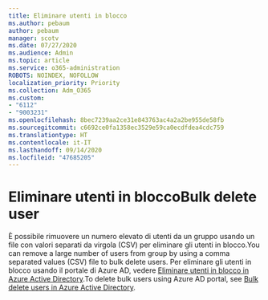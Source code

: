 ```yaml
---
title: Eliminare utenti in blocco
ms.author: pebaum
author: pebaum
manager: scotv
ms.date: 07/27/2020
ms.audience: Admin
ms.topic: article
ms.service: o365-administration
ROBOTS: NOINDEX, NOFOLLOW
localization_priority: Priority
ms.collection: Adm_O365
ms.custom:
- "6112"
- "9003231"
ms.openlocfilehash: 8bec7239aa2ce31e843763ac4a2a2be955de58fb
ms.sourcegitcommit: c6692ce0fa1358ec3529e59ca0ecdfdea4cdc759
ms.translationtype: HT
ms.contentlocale: it-IT
ms.lasthandoff: 09/14/2020
ms.locfileid: "47685205"
---
```

# <a name="bulk-delete-user"></a><span data-ttu-id="2cb9b-102">Eliminare utenti in blocco</span><span class="sxs-lookup"><span data-stu-id="2cb9b-102">Bulk delete user</span></span>

<span data-ttu-id="2cb9b-103">È possibile rimuovere un numero elevato di utenti da un gruppo usando un file con valori separati da virgola (CSV) per eliminare gli utenti in blocco.</span><span class="sxs-lookup"><span data-stu-id="2cb9b-103">You can remove a large number of users from group by using a comma separated values (CSV) file to bulk delete users.</span></span> <span data-ttu-id="2cb9b-104">Per eliminare gli utenti in blocco usando il portale di Azure AD, vedere [Eliminare utenti in blocco in Azure Active Directory](https://docs.microsoft.com/azure/active-directory/users-groups-roles/users-bulk-delete).</span><span class="sxs-lookup"><span data-stu-id="2cb9b-104">To delete bulk users using Azure AD portal, see [Bulk delete users in Azure Active Directory](https://docs.microsoft.com/azure/active-directory/users-groups-roles/users-bulk-delete).</span></span>